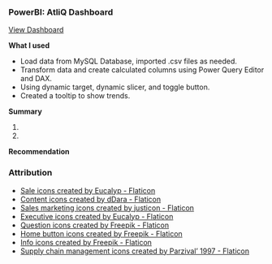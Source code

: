 ### PowerBI: AtliQ Dashboard

<a href="https://www.loom.com/share/bce4349f156d4c4d9914ca3cc0e713c0" target="_blank">View Dashboard</a>


**What I used**

- Load data from MySQL Database, imported .csv files as needed.
- Transform data and create calculated columns using Power Query Editor and DAX.
- Using dynamic target, dynamic slicer, and toggle button.
- Created a tooltip to show trends.

**Summary**

1. 
2. 

**Recommendation**


### Attribution
- <a href="https://www.flaticon.com/free-icons/sale" title="sale icons">Sale icons created by Eucalyp - Flaticon</a>
- <a href="https://www.flaticon.com/free-icons/content" title="content icons">Content icons created by dDara - Flaticon</a>
- <a href="https://www.flaticon.com/free-icons/sales-marketing" title="sales marketing icons">Sales marketing icons created by justicon - Flaticon</a>
- <a href="https://www.flaticon.com/free-icons/executive" title="executive icons">Executive icons created by Eucalyp - Flaticon</a>
- <a href="https://www.flaticon.com/free-icons/question" title="question icons">Question icons created by Freepik - Flaticon</a>
- <a href="https://www.flaticon.com/free-icons/home-button" title="home button icons">Home button icons created by Freepik - Flaticon</a>
- <a href="https://www.flaticon.com/free-icons/info" title="info icons">Info icons created by Freepik - Flaticon</a>
- <a href="https://www.flaticon.com/free-icons/supply-chain-management" title="supply chain management icons">Supply chain management icons created by Parzival’ 1997 - Flaticon</a>
